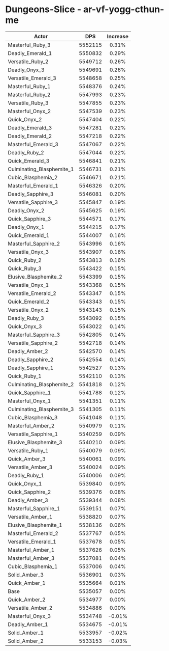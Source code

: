 # Dungeons-Slice - ar-vf-yogg-cthun-me
| Actor | DPS | Increase |
|---|:---:|:---:|
|Masterful_Ruby_3|5552115|0.31%|
|Deadly_Emerald_1|5550832|0.29%|
|Versatile_Ruby_2|5549712|0.26%|
|Deadly_Onyx_3|5549691|0.26%|
|Versatile_Emerald_3|5548658|0.25%|
|Masterful_Ruby_1|5548376|0.24%|
|Masterful_Ruby_2|5547993|0.23%|
|Versatile_Ruby_3|5547855|0.23%|
|Masterful_Onyx_2|5547539|0.23%|
|Quick_Onyx_2|5547404|0.22%|
|Deadly_Emerald_3|5547281|0.22%|
|Deadly_Emerald_2|5547218|0.22%|
|Masterful_Emerald_3|5547067|0.22%|
|Deadly_Ruby_2|5547044|0.22%|
|Quick_Emerald_3|5546841|0.21%|
|Culminating_Blasphemite_1|5546731|0.21%|
|Cubic_Blasphemia_2|5546671|0.21%|
|Masterful_Emerald_1|5546326|0.20%|
|Deadly_Sapphire_3|5546081|0.20%|
|Versatile_Sapphire_3|5545847|0.19%|
|Deadly_Onyx_2|5545625|0.19%|
|Quick_Sapphire_3|5544571|0.17%|
|Deadly_Onyx_1|5544215|0.17%|
|Quick_Emerald_1|5544007|0.16%|
|Masterful_Sapphire_2|5543996|0.16%|
|Versatile_Onyx_3|5543907|0.16%|
|Quick_Ruby_2|5543813|0.16%|
|Quick_Ruby_3|5543422|0.15%|
|Elusive_Blasphemite_2|5543399|0.15%|
|Versatile_Onyx_1|5543368|0.15%|
|Versatile_Emerald_2|5543347|0.15%|
|Quick_Emerald_2|5543343|0.15%|
|Versatile_Onyx_2|5543143|0.15%|
|Deadly_Ruby_3|5543092|0.15%|
|Quick_Onyx_3|5543022|0.14%|
|Masterful_Sapphire_3|5542805|0.14%|
|Versatile_Sapphire_2|5542718|0.14%|
|Deadly_Amber_2|5542570|0.14%|
|Deadly_Sapphire_2|5542554|0.14%|
|Deadly_Sapphire_1|5542527|0.13%|
|Quick_Ruby_1|5542110|0.13%|
|Culminating_Blasphemite_2|5541818|0.12%|
|Quick_Sapphire_1|5541788|0.12%|
|Masterful_Onyx_1|5541351|0.11%|
|Culminating_Blasphemite_3|5541305|0.11%|
|Cubic_Blasphemia_3|5541048|0.11%|
|Masterful_Amber_2|5540979|0.11%|
|Versatile_Sapphire_1|5540259|0.09%|
|Elusive_Blasphemite_3|5540210|0.09%|
|Versatile_Ruby_1|5540079|0.09%|
|Quick_Amber_3|5540061|0.09%|
|Versatile_Amber_3|5540024|0.09%|
|Deadly_Ruby_1|5540006|0.09%|
|Quick_Onyx_1|5539840|0.09%|
|Quick_Sapphire_2|5539376|0.08%|
|Deadly_Amber_3|5539344|0.08%|
|Masterful_Sapphire_1|5539151|0.07%|
|Versatile_Amber_1|5538820|0.07%|
|Elusive_Blasphemite_1|5538136|0.06%|
|Masterful_Emerald_2|5537767|0.05%|
|Versatile_Emerald_1|5537678|0.05%|
|Masterful_Amber_1|5537626|0.05%|
|Masterful_Amber_3|5537081|0.04%|
|Cubic_Blasphemia_1|5537006|0.04%|
|Solid_Amber_3|5536901|0.03%|
|Quick_Amber_1|5535664|0.01%|
|Base|5535057|0.00%|
|Quick_Amber_2|5534977|0.00%|
|Versatile_Amber_2|5534886|0.00%|
|Masterful_Onyx_3|5534748|-0.01%|
|Deadly_Amber_1|5534675|-0.01%|
|Solid_Amber_1|5533957|-0.02%|
|Solid_Amber_2|5533153|-0.03%|
